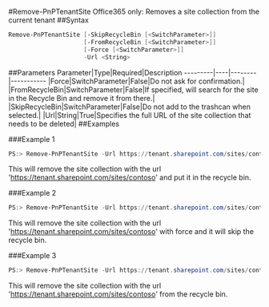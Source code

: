 #Remove-PnPTenantSite
Office365 only: Removes a site collection from the current tenant
##Syntax
```powershell
Remove-PnPTenantSite [-SkipRecycleBin [<SwitchParameter>]]
                     [-FromRecycleBin [<SwitchParameter>]]
                     [-Force [<SwitchParameter>]]
                     -Url <String>
```


##Parameters
Parameter|Type|Required|Description
---------|----|--------|-----------
|Force|SwitchParameter|False|Do not ask for confirmation.|
|FromRecycleBin|SwitchParameter|False|If specified, will search for the site in the Recycle Bin and remove it from there.|
|SkipRecycleBin|SwitchParameter|False|Do not add to the trashcan when selected.|
|Url|String|True|Specifies the full URL of the site collection that needs to be deleted|
##Examples

###Example 1
```powershell
PS:> Remove-PnPTenantSite -Url https://tenant.sharepoint.com/sites/contoso
```
This will remove the site collection with the url 'https://tenant.sharepoint.com/sites/contoso'  and put it in the recycle bin.

###Example 2
```powershell
PS:> Remove-PnPTenantSite -Url https://tenant.sharepoint.com/sites/contoso -Force -SkipRecycleBin
```
This will remove the site collection with the url 'https://tenant.sharepoint.com/sites/contoso' with force and it will skip the recycle bin.

###Example 3
```powershell
PS:> Remove-PnPTenantSite -Url https://tenant.sharepoint.com/sites/contoso -FromRecycleBin
```
This will remove the site collection with the url 'https://tenant.sharepoint.com/sites/contoso' from the recycle bin.
